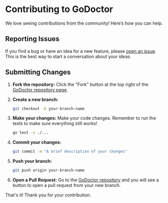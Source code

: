 # Contributing to GoDoctor

We love seeing contributions from the community! Here’s how you can help.

## Reporting Issues

If you find a bug or have an idea for a new feature, please [open an issue](https://github.com/danicat/godoctor/issues/new). This is the best way to start a conversation about your ideas.

## Submitting Changes

1.  **Fork the repository:** Click the "Fork" button at the top right of the [GoDoctor repository page](https://github.com/danicat/godoctor).

2.  **Create a new branch:**
    ```sh
    git checkout -b your-branch-name
    ```

3.  **Make your changes:** Make your code changes. Remember to run the tests to make sure everything still works!
    ```sh
    go test -v ./...
    ```

4.  **Commit your changes:**
    ```sh
    git commit -m "A brief description of your changes"
    ```

5.  **Push your branch:**
    ```sh
    git push origin your-branch-name
    ```

6.  **Open a Pull Request:** Go to the [GoDoctor repository](https://github.com/danicat/godoctor) and you will see a button to open a pull request from your new branch.

That's it! Thank you for your contribution.